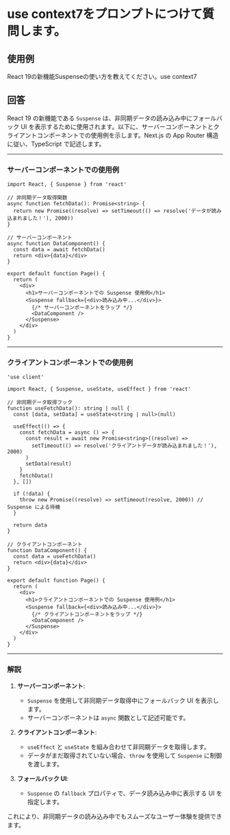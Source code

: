 # use context7をプロンプトにつけて質問します。

## 使用例
React 19の新機能Suspenseの使い方を教えてください。use context7


## 回答

React 19 の新機能である `Suspense` は、非同期データの読み込み中にフォールバック UI を表示するために使用されます。以下に、サーバーコンポーネントとクライアントコンポーネントでの使用例を示します。Next.js の App Router 構造に従い、TypeScript で記述します。

---

### サーバーコンポーネントでの使用例

```tsx
import React, { Suspense } from 'react'

// 非同期データ取得関数
async function fetchData(): Promise<string> {
  return new Promise((resolve) => setTimeout(() => resolve('データが読み込まれました！'), 2000))
}

// サーバーコンポーネント
async function DataComponent() {
  const data = await fetchData()
  return <div>{data}</div>
}

export default function Page() {
  return (
    <div>
      <h1>サーバーコンポーネントでの Suspense 使用例</h1>
      <Suspense fallback={<div>読み込み中...</div>}>
        {/* サーバーコンポーネントをラップ */}
        <DataComponent />
      </Suspense>
    </div>
  )
}
```

---

### クライアントコンポーネントでの使用例

```tsx
'use client'

import React, { Suspense, useState, useEffect } from 'react'

// 非同期データ取得フック
function useFetchData(): string | null {
  const [data, setData] = useState<string | null>(null)

  useEffect(() => {
    const fetchData = async () => {
      const result = await new Promise<string>((resolve) =>
        setTimeout(() => resolve('クライアントデータが読み込まれました！'), 2000)
      )
      setData(result)
    }
    fetchData()
  }, [])

  if (!data) {
    throw new Promise((resolve) => setTimeout(resolve, 2000)) // Suspense による待機
  }

  return data
}

// クライアントコンポーネント
function DataComponent() {
  const data = useFetchData()
  return <div>{data}</div>
}

export default function Page() {
  return (
    <div>
      <h1>クライアントコンポーネントでの Suspense 使用例</h1>
      <Suspense fallback={<div>読み込み中...</div>}>
        {/* クライアントコンポーネントをラップ */}
        <DataComponent />
      </Suspense>
    </div>
  )
}
```

---

### 解説

1. **サーバーコンポーネント**:
   - `Suspense` を使用して非同期データ取得中にフォールバック UI を表示します。
   - サーバーコンポーネントは `async` 関数として記述可能です。

2. **クライアントコンポーネント**:
   - `useEffect` と `useState` を組み合わせて非同期データを取得します。
   - データがまだ取得されていない場合、`throw` を使用して `Suspense` に制御を渡します。

3. **フォールバック UI**:
   - `Suspense` の `fallback` プロパティで、データ読み込み中に表示する UI を指定します。

これにより、非同期データの読み込み中でもスムーズなユーザー体験を提供できます。
